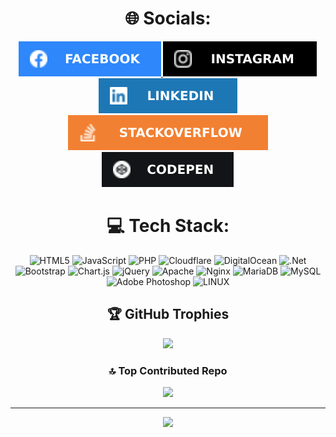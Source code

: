 <div align="center">
  
# 🌐 Socials:

  <a href="https://facebook.com/JeanKassioAlmeida" target="_blank">
    <img src="https://github.com/jeankassio/jeankassio/blob/main/social/facebook.svg" alt="Facebook" style="max-width: 100%;">
  </a>
  
  <a href="https://instagram.com/_jeankassio" target="_blank">
    <img src="https://github.com/jeankassio/jeankassio/blob/main/social/instagram.svg" alt="Instagram" style="max-width: 100%;">
  </a> 
  
  <a href="https://linkedin.com/in/jeankassio" target="_blank">
    <img src="https://github.com/jeankassio/jeankassio/blob/main/social/linkedin.svg" alt="LinkedIn" style="max-width: 100%;">
  </a> 
  
  <a href="https://stackoverflow.com/users/17387891" target="_blank">
    <img src="https://github.com/jeankassio/jeankassio/blob/main/social/stackoverflow.svg" alt="Stack Overflow" style="max-width: 100%;">
  </a> 
  
  <a href="https://codepen.io/jeankassio" target="_blank">
    <img src="https://github.com/jeankassio/jeankassio/blob/main/social/codepen.svg" alt="Codepen" style="max-width: 100%;">
  </a>



# 💻 Tech Stack:
![HTML5](https://img.shields.io/badge/html5-%23E34F26.svg?style=for-the-badge&logo=html5&logoColor=white) ![JavaScript](https://img.shields.io/badge/javascript-%23323330.svg?style=for-the-badge&logo=javascript&logoColor=%23F7DF1E) ![PHP](https://img.shields.io/badge/php-%23777BB4.svg?style=for-the-badge&logo=php&logoColor=white) ![Cloudflare](https://img.shields.io/badge/Cloudflare-F38020?style=for-the-badge&logo=Cloudflare&logoColor=white) ![DigitalOcean](https://img.shields.io/badge/DigitalOcean-%230167ff.svg?style=for-the-badge&logo=digitalOcean&logoColor=white) ![.Net](https://img.shields.io/badge/.NET-5C2D91?style=for-the-badge&logo=.net&logoColor=white) ![Bootstrap](https://img.shields.io/badge/bootstrap-%23563D7C.svg?style=for-the-badge&logo=bootstrap&logoColor=white) ![Chart.js](https://img.shields.io/badge/chart.js-F5788D.svg?style=for-the-badge&logo=chart.js&logoColor=white) ![jQuery](https://img.shields.io/badge/jquery-%230769AD.svg?style=for-the-badge&logo=jquery&logoColor=white) ![Apache](https://img.shields.io/badge/apache-%23D42029.svg?style=for-the-badge&logo=apache&logoColor=white) ![Nginx](https://img.shields.io/badge/nginx-%23009639.svg?style=for-the-badge&logo=nginx&logoColor=white) ![MariaDB](https://img.shields.io/badge/MariaDB-003545?style=for-the-badge&logo=mariadb&logoColor=white) ![MySQL](https://img.shields.io/badge/mysql-%2300f.svg?style=for-the-badge&logo=mysql&logoColor=white) ![Adobe Photoshop](https://img.shields.io/badge/adobephotoshop-%2331A8FF.svg?style=for-the-badge&logo=adobephotoshop&logoColor=white) ![LINUX](https://img.shields.io/badge/Linux-FCC624?style=for-the-badge&logo=linux&logoColor=black)

## 🏆 GitHub Trophies
![](https://github-profile-trophy.vercel.app/?username=jeankassio&theme=radical&no-frame=false&no-bg=false&margin-w=4)

### 🔝 Top Contributed Repo
![](https://github-contributor-stats.vercel.app/api?username=jeankassio&limit=5&theme=dark&combine_all_yearly_contributions=true)

---
[![](https://visitcount.itsvg.in/api?id=jeankassio&icon=6&color=6)](https://visitcount.itsvg.in)

    
<!-- Proudly created with GPRM ( https://gprm.itsvg.in ) -->
</div>
